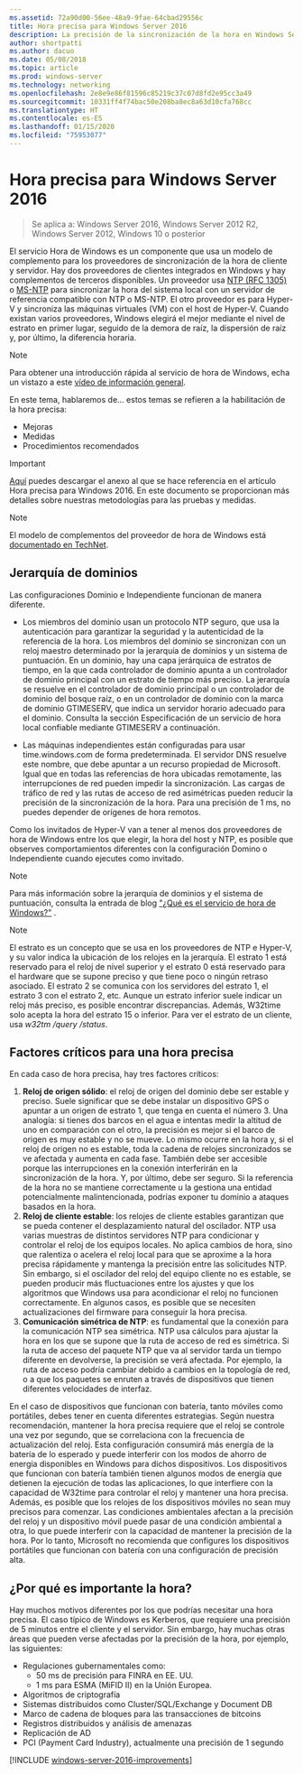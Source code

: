 ```yaml
---
ms.assetid: 72a90d00-56ee-48a9-9fae-64cbad29556c
title: Hora precisa para Windows Server 2016
description: La precisión de la sincronización de la hora en Windows Server 2016 ha mejorado considerablemente, a la vez que se mantiene totalmente la compatibilidad de NTP con versiones anteriores de Windows.
author: shortpatti
ms.author: dacuo
ms.date: 05/08/2018
ms.topic: article
ms.prod: windows-server
ms.technology: networking
ms.openlocfilehash: 2e8e9e86f81596c85219c37c07d8fd2e95cc3a49
ms.sourcegitcommit: 10331ff4f74bac50e208ba8ec8a63d10cfa768cc
ms.translationtype: HT
ms.contentlocale: es-ES
ms.lasthandoff: 01/15/2020
ms.locfileid: "75953077"
---
```

# <a name="accurate-time-for-windows-server-2016"></a>Hora precisa para Windows Server 2016

>Se aplica a: Windows Server 2016, Windows Server 2012 R2, Windows Server 2012, Windows 10 o posterior

El servicio Hora de Windows es un componente que usa un modelo de complemento para los proveedores de sincronización de la hora de cliente y servidor.  Hay dos proveedores de clientes integrados en Windows y hay complementos de terceros disponibles. Un proveedor usa [NTP (RFC 1305)](https://tools.ietf.org/html/rfc1305) o [MS-NTP](https://msdn.microsoft.com/library/cc246877.aspx) para sincronizar la hora del sistema local con un servidor de referencia compatible con NTP o MS-NTP. El otro proveedor es para Hyper-V y sincroniza las máquinas virtuales (VM) con el host de Hyper-V.  Cuando existan varios proveedores, Windows elegirá el mejor mediante el nivel de estrato en primer lugar, seguido de la demora de raíz, la dispersión de raíz y, por último, la diferencia horaria.

> [!NOTE]
> Para obtener una introducción rápida al servicio de hora de Windows, echa un vistazo a este [vídeo de información general](https://aka.ms/WS2016TimeVideo).

En este tema, hablaremos de... estos temas se refieren a la habilitación de la hora precisa: 

- Mejoras
- Medidas
- Procedimientos recomendados

> [!IMPORTANT]
> [Aquí](https://windocs.blob.core.windows.net/windocs/WindowsTimeSyncAccuracy_Addendum.pdf) puedes descargar el anexo al que se hace referencia en el artículo Hora precisa para Windows 2016.  En este documento se proporcionan más detalles sobre nuestras metodologías para las pruebas y medidas.

> [!NOTE] 
> El modelo de complementos del proveedor de hora de Windows está [documentado en TechNet](https://msdn.microsoft.com/library/windows/desktop/ms725475%28v=vs.85%29.aspx).

## <a name="domain-hierarchy"></a>Jerarquía de dominios
Las configuraciones Dominio e Independiente funcionan de manera diferente.

- Los miembros del dominio usan un protocolo NTP seguro, que usa la autenticación para garantizar la seguridad y la autenticidad de la referencia de la hora.  Los miembros del dominio se sincronizan con un reloj maestro determinado por la jerarquía de dominios y un sistema de puntuación.  En un dominio, hay una capa jerárquica de estratos de tiempo, en la que cada controlador de dominio apunta a un controlador de dominio principal con un estrato de tiempo más preciso.  La jerarquía se resuelve en el controlador de dominio principal o un controlador de dominio del bosque raíz, o en un controlador de dominio con la marca de dominio GTIMESERV, que indica un servidor horario adecuado para el dominio.  Consulta la sección Especificación de un servicio de hora local confiable mediante GTIMESERV a continuación.

- Las máquinas independientes están configuradas para usar time.windows.com de forma predeterminada.  El servidor DNS resuelve este nombre, que debe apuntar a un recurso propiedad de Microsoft.  Igual que en todas las referencias de hora ubicadas remotamente, las interrupciones de red pueden impedir la sincronización.  Las cargas de tráfico de red y las rutas de acceso de red asimétricas pueden reducir la precisión de la sincronización de la hora.  Para una precisión de 1 ms, no puedes depender de orígenes de hora remotos.

Como los invitados de Hyper-V van a tener al menos dos proveedores de hora de Windows entre los que elegir, la hora del host y NTP, es posible que observes comportamientos diferentes con la configuración Domino o Independiente cuando ejecutes como invitado.

> [!NOTE] 
> Para más información sobre la jerarquía de dominios y el sistema de puntuación, consulta la entrada de blog ["¿Qué es el servicio de hora de Windows?"](https://blogs.msdn.microsoft.com/w32time/2007/07/07/what-is-windows-time-service/) .

> [!NOTE]
> El estrato es un concepto que se usa en los proveedores de NTP e Hyper-V, y su valor indica la ubicación de los relojes en la jerarquía.  El estrato 1 está reservado para el reloj de nivel superior y el estrato 0 está reservado para el hardware que se supone preciso y que tiene poco o ningún retraso asociado.  El estrato 2 se comunica con los servidores del estrato 1, el estrato 3 con el estrato 2, etc.  Aunque un estrato inferior suele indicar un reloj más preciso, es posible encontrar discrepancias.  Además, W32time solo acepta la hora del estrato 15 o inferior.  Para ver el estrato de un cliente, usa *w32tm /query /status*.

## <a name="critical-factors-for-accurate-time"></a>Factores críticos para una hora precisa
En cada caso de hora precisa, hay tres factores críticos:

1. **Reloj de origen sólido**: el reloj de origen del dominio debe ser estable y preciso. Suele significar que se debe instalar un dispositivo GPS o apuntar a un origen de estrato 1, que tenga en cuenta el número 3. Una analogía: si tienes dos barcos en el agua e intentas medir la altitud de uno en comparación con el otro, la precisión es mejor si el barco de origen es muy estable y no se mueve. Lo mismo ocurre en la hora y, si el reloj de origen no es estable, toda la cadena de relojes sincronizados se ve afectada y aumenta en cada fase. También debe ser accesible porque las interrupciones en la conexión interferirán en la sincronización de la hora. Y, por último, debe ser seguro. Si la referencia de la hora no se mantiene correctamente u la gestiona una entidad potencialmente malintencionada, podrías exponer tu dominio a ataques basados en la hora.
2. **Reloj de cliente estable**: los relojes de cliente estables garantizan que se pueda contener el desplazamiento natural del oscilador.  NTP usa varias muestras de distintos servidores NTP para condicionar y controlar el reloj de los equipos locales.  No aplica cambios de hora, sino que ralentiza o acelera el reloj local para que se aproxime a la hora precisa rápidamente y mantenga la precisión entre las solicitudes NTP.  Sin embargo, si el oscilador del reloj del equipo cliente no es estable, se pueden producir más fluctuaciones entre los ajustes y que los algoritmos que Windows usa para acondicionar el reloj no funcionen correctamente.  En algunos casos, es posible que se necesiten actualizaciones del firmware para conseguir la hora precisa.
3. **Comunicación simétrica de NTP**: es fundamental que la conexión para la comunicación NTP sea simétrica.  NTP usa cálculos para ajustar la hora en los que se supone que la ruta de acceso de red es simétrica.  Si la ruta de acceso del paquete NTP que va al servidor tarda un tiempo diferente en devolverse, la precisión se verá afectada.  Por ejemplo, la ruta de acceso podría cambiar debido a cambios en la topología de red, o a que los paquetes se enruten a través de dispositivos que tienen diferentes velocidades de interfaz.

En el caso de dispositivos que funcionan con batería, tanto móviles como portátiles, debes tener en cuenta diferentes estrategias.  Según nuestra recomendación, mantener la hora precisa requiere que el reloj se controle una vez por segundo, que se correlaciona con la frecuencia de actualización del reloj. Esta configuración consumirá más energía de la batería de lo esperado y puede interferir con los modos de ahorro de energía disponibles en Windows para dichos dispositivos. Los dispositivos que funcionan con batería también tienen algunos modos de energía que detienen la ejecución de todas las aplicaciones, lo que interfiere con la capacidad de W32time para controlar el reloj y mantener una hora precisa. Además, es posible que los relojes de los dispositivos móviles no sean muy precisos para comenzar.  Las condiciones ambientales afectan a la precisión del reloj y un dispositivo móvil puede pasar de una condición ambiental a otra, lo que puede interferir con la capacidad de mantener la precisión de la hora.  Por lo tanto, Microsoft no recomienda que configures los dispositivos portátiles que funcionan con batería con una configuración de precisión alta. 

## <a name="why-is-time-important"></a>¿Por qué es importante la hora?  
Hay muchos motivos diferentes por los que podrías necesitar una hora precisa.  El caso típico de Windows es Kerberos, que requiere una precisión de 5 minutos entre el cliente y el servidor.  Sin embargo, hay muchas otras áreas que pueden verse afectadas por la precisión de la hora, por ejemplo, las siguientes:


- Regulaciones gubernamentales como:
    - 50 ms de precisión para FINRA en EE. UU.
    - 1 ms para ESMA (MiFID II) en la Unión Europea.
- Algoritmos de criptografía
- Sistemas distribuidos como Cluster/SQL/Exchange y Document DB
- Marco de cadena de bloques para las transacciones de bitcoins
- Registros distribuidos y análisis de amenazas 
- Replicación de AD
- PCI (Payment Card Industry), actualmente una precisión de 1 segundo



[!INCLUDE [windows-server-2016-improvements](windows-server-2016-improvements.md)]

